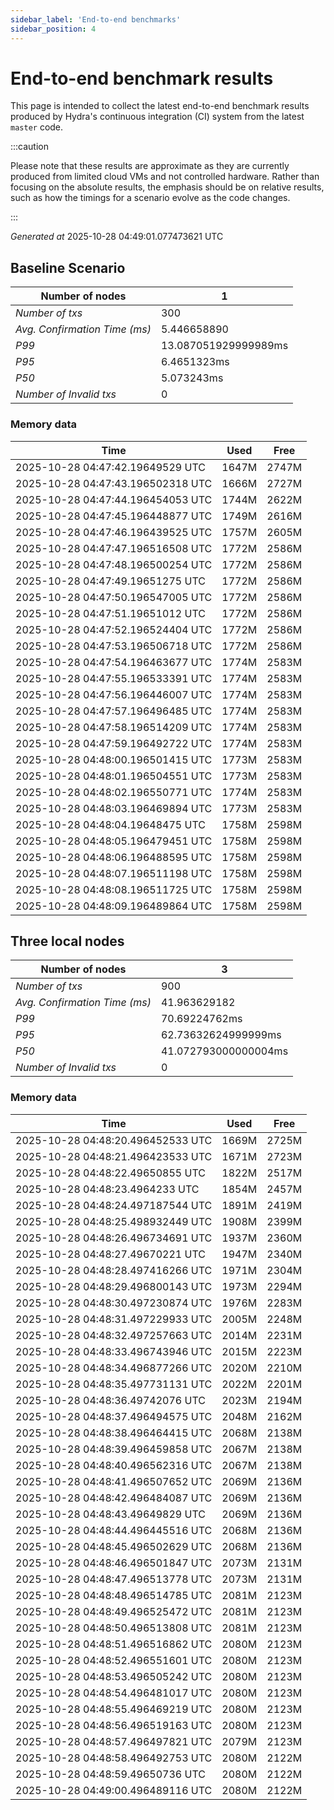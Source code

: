 ```yaml
--- 
sidebar_label: 'End-to-end benchmarks' 
sidebar_position: 4 
--- 
```


# End-to-end benchmark results 

This page is intended to collect the latest end-to-end benchmark  results produced by Hydra's continuous integration (CI) system from  the latest `master` code.

:::caution

Please note that these results are approximate  as they are currently produced from limited cloud VMs and not controlled hardware.  Rather than focusing on the absolute results,   the emphasis should be on relative results,  such as how the timings for a scenario evolve as the code changes.

:::

_Generated at_  2025-10-28 04:49:01.077473621 UTC


## Baseline Scenario



| Number of nodes |  1 | 
| -- | -- |
| _Number of txs_ | 300 |
| _Avg. Confirmation Time (ms)_ | 5.446658890 |
| _P99_ | 13.087051929999989ms |
| _P95_ | 6.4651323ms |
| _P50_ | 5.073243ms |
| _Number of Invalid txs_ | 0 |
      

### Memory data 

 | Time | Used | Free | 
|------------------------------------|------|------|
 | 2025-10-28 04:47:42.19649529 UTC | 1647M | 2747M | 
 | 2025-10-28 04:47:43.196502318 UTC | 1666M | 2727M | 
 | 2025-10-28 04:47:44.196454053 UTC | 1744M | 2622M | 
 | 2025-10-28 04:47:45.196448877 UTC | 1749M | 2616M | 
 | 2025-10-28 04:47:46.196439525 UTC | 1757M | 2605M | 
 | 2025-10-28 04:47:47.196516508 UTC | 1772M | 2586M | 
 | 2025-10-28 04:47:48.196500254 UTC | 1772M | 2586M | 
 | 2025-10-28 04:47:49.19651275 UTC | 1772M | 2586M | 
 | 2025-10-28 04:47:50.196547005 UTC | 1772M | 2586M | 
 | 2025-10-28 04:47:51.19651012 UTC | 1772M | 2586M | 
 | 2025-10-28 04:47:52.196524404 UTC | 1772M | 2586M | 
 | 2025-10-28 04:47:53.196506718 UTC | 1772M | 2586M | 
 | 2025-10-28 04:47:54.196463677 UTC | 1774M | 2583M | 
 | 2025-10-28 04:47:55.196533391 UTC | 1774M | 2583M | 
 | 2025-10-28 04:47:56.196446007 UTC | 1774M | 2583M | 
 | 2025-10-28 04:47:57.196496485 UTC | 1774M | 2583M | 
 | 2025-10-28 04:47:58.196514209 UTC | 1774M | 2583M | 
 | 2025-10-28 04:47:59.196492722 UTC | 1774M | 2583M | 
 | 2025-10-28 04:48:00.196501415 UTC | 1773M | 2583M | 
 | 2025-10-28 04:48:01.196504551 UTC | 1773M | 2583M | 
 | 2025-10-28 04:48:02.196550771 UTC | 1774M | 2583M | 
 | 2025-10-28 04:48:03.196469894 UTC | 1773M | 2583M | 
 | 2025-10-28 04:48:04.19648475 UTC | 1758M | 2598M | 
 | 2025-10-28 04:48:05.196479451 UTC | 1758M | 2598M | 
 | 2025-10-28 04:48:06.196488595 UTC | 1758M | 2598M | 
 | 2025-10-28 04:48:07.196511198 UTC | 1758M | 2598M | 
 | 2025-10-28 04:48:08.196511725 UTC | 1758M | 2598M | 
 | 2025-10-28 04:48:09.196489864 UTC | 1758M | 2598M | 


## Three local nodes



| Number of nodes |  3 | 
| -- | -- |
| _Number of txs_ | 900 |
| _Avg. Confirmation Time (ms)_ | 41.963629182 |
| _P99_ | 70.69224762ms |
| _P95_ | 62.73632624999999ms |
| _P50_ | 41.072793000000004ms |
| _Number of Invalid txs_ | 0 |
      

### Memory data 

 | Time | Used | Free | 
|------------------------------------|------|------|
 | 2025-10-28 04:48:20.496452533 UTC | 1669M | 2725M | 
 | 2025-10-28 04:48:21.496423533 UTC | 1671M | 2723M | 
 | 2025-10-28 04:48:22.49650855 UTC | 1822M | 2517M | 
 | 2025-10-28 04:48:23.4964233 UTC | 1854M | 2457M | 
 | 2025-10-28 04:48:24.497187544 UTC | 1891M | 2419M | 
 | 2025-10-28 04:48:25.498932449 UTC | 1908M | 2399M | 
 | 2025-10-28 04:48:26.496734691 UTC | 1937M | 2360M | 
 | 2025-10-28 04:48:27.49670221 UTC | 1947M | 2340M | 
 | 2025-10-28 04:48:28.497416266 UTC | 1971M | 2304M | 
 | 2025-10-28 04:48:29.496800143 UTC | 1973M | 2294M | 
 | 2025-10-28 04:48:30.497230874 UTC | 1976M | 2283M | 
 | 2025-10-28 04:48:31.497229933 UTC | 2005M | 2248M | 
 | 2025-10-28 04:48:32.497257663 UTC | 2014M | 2231M | 
 | 2025-10-28 04:48:33.496743946 UTC | 2015M | 2223M | 
 | 2025-10-28 04:48:34.496877266 UTC | 2020M | 2210M | 
 | 2025-10-28 04:48:35.497731131 UTC | 2022M | 2201M | 
 | 2025-10-28 04:48:36.49742076 UTC | 2023M | 2194M | 
 | 2025-10-28 04:48:37.496494575 UTC | 2048M | 2162M | 
 | 2025-10-28 04:48:38.496464415 UTC | 2068M | 2138M | 
 | 2025-10-28 04:48:39.496459858 UTC | 2067M | 2138M | 
 | 2025-10-28 04:48:40.496562316 UTC | 2067M | 2138M | 
 | 2025-10-28 04:48:41.496507652 UTC | 2069M | 2136M | 
 | 2025-10-28 04:48:42.496484087 UTC | 2069M | 2136M | 
 | 2025-10-28 04:48:43.49649829 UTC | 2069M | 2136M | 
 | 2025-10-28 04:48:44.496445516 UTC | 2068M | 2136M | 
 | 2025-10-28 04:48:45.496502629 UTC | 2068M | 2136M | 
 | 2025-10-28 04:48:46.496501847 UTC | 2073M | 2131M | 
 | 2025-10-28 04:48:47.496513778 UTC | 2073M | 2131M | 
 | 2025-10-28 04:48:48.496514785 UTC | 2081M | 2123M | 
 | 2025-10-28 04:48:49.496525472 UTC | 2081M | 2123M | 
 | 2025-10-28 04:48:50.496513808 UTC | 2081M | 2123M | 
 | 2025-10-28 04:48:51.496516862 UTC | 2080M | 2123M | 
 | 2025-10-28 04:48:52.496551601 UTC | 2080M | 2123M | 
 | 2025-10-28 04:48:53.496505242 UTC | 2080M | 2123M | 
 | 2025-10-28 04:48:54.496481017 UTC | 2080M | 2123M | 
 | 2025-10-28 04:48:55.496469219 UTC | 2080M | 2123M | 
 | 2025-10-28 04:48:56.496519163 UTC | 2080M | 2123M | 
 | 2025-10-28 04:48:57.496497821 UTC | 2079M | 2123M | 
 | 2025-10-28 04:48:58.496492753 UTC | 2080M | 2122M | 
 | 2025-10-28 04:48:59.49650736 UTC | 2080M | 2122M | 
 | 2025-10-28 04:49:00.496489116 UTC | 2080M | 2122M | 

